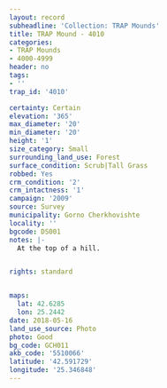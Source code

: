 ```yaml
---
layout: record
subheadline: 'Collection: TRAP Mounds'
title: TRAP Mound - 4010
categories:
- TRAP Mounds
- 4000-4999
header: no
tags:
- ''
trap_id: '4010'

certainty: Certain
elevation: '365'
max_diameter: '20'
min_diameter: '20'
height: '1'
size_category: Small
surrounding_land_use: Forest
surface_condition: Scrub|Tall Grass
robbed: Yes
crm_condition: '2'
crm_intactness: '1'
campaign: '2009'
source: Survey
municipality: Gorno Cherkhovishte
locality: ''
bgcode: DS001
notes: |-
  At the top of a hill.


rights: standard


maps:
  lat: 42.6285
  lon: 25.2442
date: 2018-05-16
land_use_source: Photo
photo: Good
bg_code: GCH011
akb_code: '5510066'
latitude: '42.591729'
longitude: '25.346848'
---
```

